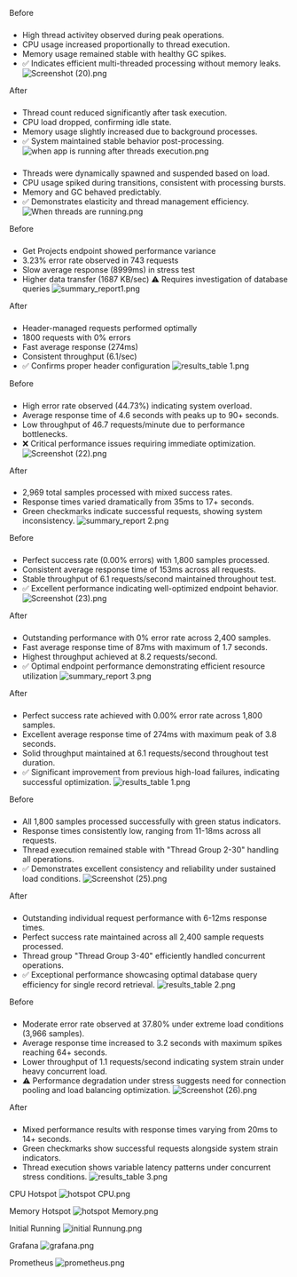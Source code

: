 Before 
###
- High thread activitey observed during peak operations.
- CPU usage increased proportionally to thread execution.
- Memory usage remained stable with healthy GC spikes.
- ✅ Indicates efficient multi-threaded processing without memory leaks.
![Screenshot (20).png](src/main/resources/static/images/Screenshot%20%2820%29.png)

After
###
- Thread count reduced significantly after task execution.
- CPU load dropped, confirming idle state.
- Memory usage slightly increased due to background processes.
- ✅ System maintained stable behavior post-processing.
![when app is running after threads execution.png](src/main/resources/static/images/when%20app%20is%20running%20after%20threads%20execution.png)

### 
- Threads were dynamically spawned and suspended based on load.
- CPU usage spiked during transitions, consistent with processing bursts.
- Memory and GC behaved predictably.
- ✅ Demonstrates elasticity and thread management efficiency.
![When threads are running.png](src/main/resources/static/images/When%20threads%20are%20running.png)

Before 
### 
- Get Projects endpoint showed performance variance
- 3.23% error rate observed in 743 requests
- Slow average response (8999ms) in stress test
- Higher data transfer (1687 KB/sec)
⚠️ Requires investigation of database queries
![summary_report1.png](src/main/resources/static/images/summary_report1.png)

After
### 
- Header-managed requests performed optimally
- 1800 requests with 0% errors
- Fast average response (274ms)
- Consistent throughput (6.1/sec)
- ✅ Confirms proper header configuration
![results_table 1.png](src/main/resources/static/images/results_table%201.png)

Before
### 
- High error rate observed (44.73%) indicating system overload.
- Average response time of 4.6 seconds with peaks up to 90+ seconds.
- Low throughput of 46.7 requests/minute due to performance bottlenecks.
- ❌ Critical performance issues requiring immediate optimization.
![Screenshot (22).png](src/main/resources/static/images/Screenshot%20%2822%29.png)

After
###
- 2,969 total samples processed with mixed success rates.
- Response times varied dramatically from 35ms to 17+ seconds.
- Green checkmarks indicate successful requests, showing system inconsistency.
![summary_report 2.png](src/main/resources/static/images/summary_report%202.png)

Before
###
- Perfect success rate (0.00% errors) with 1,800 samples processed.
- Consistent average response time of 153ms across all requests.
- Stable throughput of 6.1 requests/second maintained throughout test.
- ✅ Excellent performance indicating well-optimized endpoint behavior.
![Screenshot (23).png](src/main/resources/static/images/Screenshot%20%2823%29.png)

After
###
- Outstanding performance with 0% error rate across 2,400 samples.
- Fast average response time of 87ms with maximum of 1.7 seconds.
- Highest throughput achieved at 8.2 requests/second.
- ✅ Optimal endpoint performance demonstrating efficient resource utilization
![summary_report 3.png](src/main/resources/static/images/summary_report%203.png)

After
###
- Perfect success rate achieved with 0.00% error rate across 1,800 samples.
- Excellent average response time of 274ms with maximum peak of 3.8 seconds.
- Solid throughput maintained at 6.1 requests/second throughout test duration.
- ✅ Significant improvement from previous high-load failures, indicating successful optimization.
![results_table 1.png](src/main/resources/static/images/results_table%201.png)

Before
###
- All 1,800 samples processed successfully with green status indicators.
- Response times consistently low, ranging from 11-18ms across all requests.
- Thread execution remained stable with "Thread Group 2-30" handling all operations.
- ✅ Demonstrates excellent consistency and reliability under sustained load conditions.
![Screenshot (25).png](src/main/resources/static/images/Screenshot%20%2825%29.png)

After
###
- Outstanding individual request performance with 6-12ms response times.
- Perfect success rate maintained across all 2,400 sample requests processed.
- Thread group "Thread Group 3-40" efficiently handled concurrent operations.
- ✅ Exceptional performance showcasing optimal database query efficiency for single record retrieval.
![results_table 2.png](src/main/resources/static/images/results_table%202.png)

Before
###
- Moderate error rate observed at 37.80% under extreme load conditions (3,966 samples).
- Average response time increased to 3.2 seconds with maximum spikes reaching 64+ seconds.
- Lower throughput of 1.1 requests/second indicating system strain under heavy concurrent load.
- ⚠️ Performance degradation under stress suggests need for connection pooling and load balancing optimization.
![Screenshot (26).png](src/main/resources/static/images/Screenshot%20%2826%29.png)

After
###
- Mixed performance results with response times varying from 20ms to 14+ seconds.
- Green checkmarks show successful requests alongside system strain indicators.
- Thread execution shows variable latency patterns under concurrent stress conditions.
![results_table 3.png](src/main/resources/static/images/results_table%203.png)

CPU Hotspot
![hotspot CPU.png](src/main/resources/static/images/hotspot%20CPU.png)

Memory Hotspot
![hotspot Memory.png](src/main/resources/static/images/hotspot%20Memory.png)

Initial Running 
![initial Runnung.png](src/main/resources/static/images/initial%20Runnung.png)

Grafana
![grafana.png](src/main/resources/static/images/grafana.png)

Prometheus
![prometheus.png](src/main/resources/static/images/prometheus.png)
